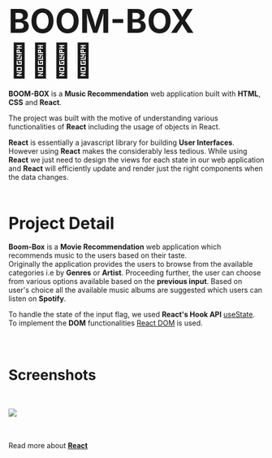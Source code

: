# <span style="font-size:4rem">**BOOM-BOX 🎵🎶🎶🎵**</span>

<span style="color:'gray'">**BOOM-BOX**</span> is a **Music Recommendation** web application built with **HTML**, **CSS** and **React**.
<br>

The project was built with the motive of understanding various functionalities of **React** including the usage of objects in React.
<br>

 **React** is essentially a javascript library for building **User Interfaces**. However using **React** makes the considerably less tedious. While using **React** we just need to design the views for each state in our web application and **React** will efficiently update and render just the right components when the data changes. 
<br><br><br>

## <span style="font-size:2rem">**Project Detail**</span>
**Boom-Box** is a **Movie Recommendation** web application which recommends music to the users based on their taste.
<br>
Originally the application provides the users to browse from the available categories i.e by **Genres** or **Artist**. Proceeding further, the user can choose from various options available based on the **previous input**. Based on user's choice all the available music albums are suggested which users can listen on **Spotify**.

To handle the state of the input flag, we used **React's Hook API** [useState](https://reactjs.org/docs/hooks-reference.html).
<br>
To implement the **DOM** functionalities [React DOM](https://reactjs.org/docs/react-dom.html) is used. 

<br><br>

## <span style="font-size:1.75rem">**Screenshots**</span>
<br>

![](./md_image1)

<br><br>
Read more about **[React](https://reactjs.org/)**
